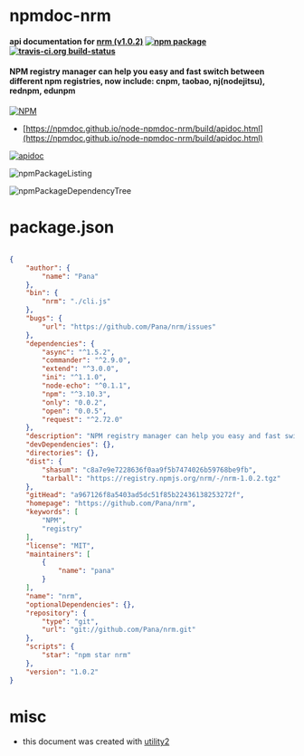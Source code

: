 # npmdoc-nrm

#### api documentation for  [nrm (v1.0.2)](https://github.com/Pana/nrm)  [![npm package](https://img.shields.io/npm/v/npmdoc-nrm.svg?style=flat-square)](https://www.npmjs.org/package/npmdoc-nrm) [![travis-ci.org build-status](https://api.travis-ci.org/npmdoc/node-npmdoc-nrm.svg)](https://travis-ci.org/npmdoc/node-npmdoc-nrm)

#### NPM registry manager can help you easy and fast switch between different npm registries, now include: cnpm, taobao, nj(nodejitsu), rednpm, edunpm

[![NPM](https://nodei.co/npm/nrm.png?downloads=true&downloadRank=true&stars=true)](https://www.npmjs.com/package/nrm)

- [https://npmdoc.github.io/node-npmdoc-nrm/build/apidoc.html](https://npmdoc.github.io/node-npmdoc-nrm/build/apidoc.html)

[![apidoc](https://npmdoc.github.io/node-npmdoc-nrm/build/screenCapture.buildCi.browser.%252Ftmp%252Fbuild%252Fapidoc.html.png)](https://npmdoc.github.io/node-npmdoc-nrm/build/apidoc.html)

![npmPackageListing](https://npmdoc.github.io/node-npmdoc-nrm/build/screenCapture.npmPackageListing.svg)

![npmPackageDependencyTree](https://npmdoc.github.io/node-npmdoc-nrm/build/screenCapture.npmPackageDependencyTree.svg)



# package.json

```json

{
    "author": {
        "name": "Pana"
    },
    "bin": {
        "nrm": "./cli.js"
    },
    "bugs": {
        "url": "https://github.com/Pana/nrm/issues"
    },
    "dependencies": {
        "async": "^1.5.2",
        "commander": "^2.9.0",
        "extend": "^3.0.0",
        "ini": "^1.1.0",
        "node-echo": "^0.1.1",
        "npm": "^3.10.3",
        "only": "0.0.2",
        "open": "0.0.5",
        "request": "^2.72.0"
    },
    "description": "NPM registry manager can help you easy and fast switch between different npm registries, now include: cnpm, taobao, nj(nodejitsu), rednpm, edunpm",
    "devDependencies": {},
    "directories": {},
    "dist": {
        "shasum": "c8a7e9e7228636f0aa9f5b7474026b59768be9fb",
        "tarball": "https://registry.npmjs.org/nrm/-/nrm-1.0.2.tgz"
    },
    "gitHead": "a967126f8a5403ad5dc51f85b22436138253272f",
    "homepage": "https://github.com/Pana/nrm",
    "keywords": [
        "NPM",
        "registry"
    ],
    "license": "MIT",
    "maintainers": [
        {
            "name": "pana"
        }
    ],
    "name": "nrm",
    "optionalDependencies": {},
    "repository": {
        "type": "git",
        "url": "git://github.com/Pana/nrm.git"
    },
    "scripts": {
        "star": "npm star nrm"
    },
    "version": "1.0.2"
}
```



# misc
- this document was created with [utility2](https://github.com/kaizhu256/node-utility2)
